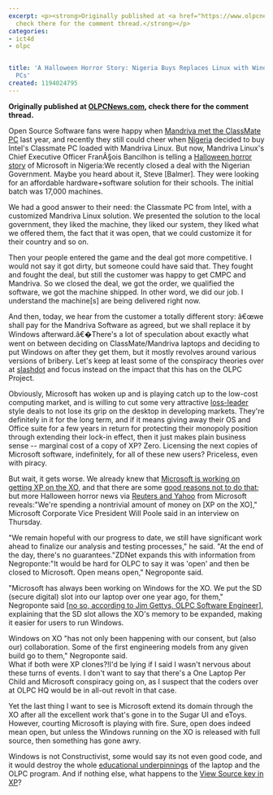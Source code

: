 ```yaml
---
excerpt: <p><strong>Originally published at <a href="https://www.olpcnews.com/software/windows/halloween_horror_classmate_linux.html">OLPCNews.com</a>,
  check there for the comment thread.</strong></p>
categories:
- ict4d
- olpc


title: 'A Halloween Horror Story: Nigeria Buys Replaces Linux with Windows XP on Classmate
  PCs'
created: 1194024795
---
```

<p><strong>Originally published at <a href="https://www.olpcnews.com/software/windows/halloween_horror_classmate_linux.html">OLPCNews.com</a>, check there for the comment thread.</strong></p>

<p>Open Source Software fans were happy when <a href="https://www.olpcnews.com/software/operating_system/mandriva_classmate_linux.html">Mandriva met the ClassMate PC</a> last year, and recently they still could cheer when <a href="https://www.olpcnews.com/countries/nigeria/">Nigeria</a> decided to buy Intel's Classmate PC loaded with Mandriva Linux.  But now, Mandriva Linux's Chief Executive Officer FranÃ§ois Bancilhon is telling a <a href="https://blog.mandriva.com/2007/10/31/an-open-letter-to-steve-ballmer/">Halloween horror story</a> of Microsoft in Nigeria:<a href="https://www.mandriva.com/en/linux/2007"></a>We recently closed a deal with the Nigerian Government. Maybe you heard about it, Steve [Balmer]. They were looking for an affordable hardware+software solution for their schools. The initial batch was 17,000 machines. </p>

<p>We had a good answer to their need: the Classmate PC from Intel, with a customized Mandriva Linux solution. We presented the solution to the local government, they liked the machine, they liked our system, they liked what we offered them, the fact that it was open, that we could customize it for their country and so on.</p>

<p>Then your people entered the game and the deal got more competitive. I would not say it got dirty, but someone could have said that. They fought and fought the deal, but still the customer was happy to get CMPC and Mandriva.  So we closed the deal, we got the order, we qualified the software, we got the machine shipped. In other word, we did our job. I understand the machine[s] are being delivered right now.</p>

<p>And then, today, we hear from the customer a totally different story: â€œwe shall pay for the Mandriva Software as agreed, but we shall replace it by Windows afterward.â€�There's a lot of speculation about exactly what went on between deciding on ClassMate/Mandriva laptops and deciding to put Windows on after they get them, but it mostly revolves around various versions of bribery.  Let's keep at least some of the conspiracy theories over at <a href="https://linux.slashdot.org/article.pl?sid=07/11/01/1331202">slashdot</a> and focus instead on the impact that this has on the OLPC Project.  </p>

<p>Obviously, Microsoft has woken up and is playing catch up to the low-cost computing market, and is willing to cut some very attractive <a href="https://en.wikipedia.org/wiki/Loss_leader">loss-leader</a> style deals to not lose its grip on the desktop in developing markets.  They're definitely in it for the long term, and if it means giving away their OS and Office suite for a few years in return for protecting their monopoly position through extending their lock-in effect, then it just makes plain business sense -- marginal cost of a copy of XP? Zero.  Licensing the next copies of Microsoft software, indefinitely, for all of these new users?  Priceless, even with piracy.</p>

<p>But wait, it gets worse.  We already knew that <a href="https://www.olpcnews.com/software/operating_system/windows_olpc_xp_clarity.html">Microsoft is working on getting XP on the XO</a>, and that there are some <a href="https://www.olpcnews.com/software/operating_system/windows_kill_laptop_child.html">good reasons not to do that</a>; but more Halloween horror news via <a href="https://news.yahoo.com/s/nm/20071026/tc_nm/microsoft_laptops_dc_3">Reuters and Yahoo</a> from Microsoft reveals:"We're spending a nontrivial amount of money on [XP on the XO]," Microsoft Corporate Vice President Will Poole said in an interview on Thursday.</p>

<p>"We remain hopeful with our progress to date, we still have significant work ahead to finalize our analysis and testing processes," he said. "At the end of the day, there's no guarantees."ZDNet expands this with information from Negroponte:"It would be hard for OLPC to say it was 'open' and then be closed to Microsoft. Open means open," Negroponte said.</p>

<p>"Microsoft has always been working on Windows for the XO. We put the SD (secure digital) slot into our laptop over one year ago, for them," Negroponte said [<a href="https://www.olpcnews.com/prototypes/olpc/sd_hardware_backstory.html">no so, according to Jim Gettys, OLPC Software Engineer</a>], explaining that the SD slot allows the XO's memory to be expanded, making it easier for users to run Windows.</p>

<p>Windows on XO "has not only been happening with our consent, but (also our) collaboration. Some of the first engineering models from any given build go to them," Negroponte said. <a href="https://www.flickr.com/photos/luisramirez/437801092/"></a><br>What if both were XP clones?!I'd be lying if I said I wasn't nervous about these turns of events.  I don't want to say that there's a One Laptop Per Child and Microsoft conspiracy going on, as I suspect that the coders over at OLPC HQ would be in all-out revolt in that case.  </p>

<p>Yet the last thing I want to see is Microsoft extend its domain through the XO after all the excellent work that's gone in to the Sugar UI and eToys.  However, courting Microsoft is playing with fire.  Sure, open does indeed mean open, but unless the Windows running on the XO is released with full source, then something has gone awry.  </p>

<p>Windows is not Constructivist, some would say its not even good code, and it would destroy the whole <a href="https://www.olpcnews.com/use_cases/education/constructivism_x0_good_bad_ugly.html">educational underpinnings</a> of the laptop and the OLPC program.  And if nothing else, what happens to the <a href="https://www.olpcnews.com/hardware/keyboard/children_view_source.html">View Source key in XP</a>?<br />
</p>
